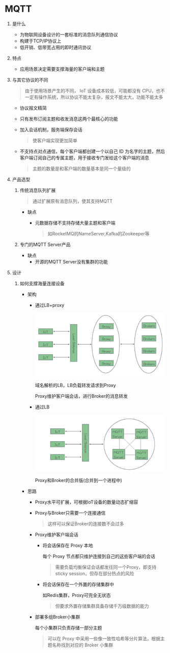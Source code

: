 # MQTT

1. 是什么
   * 为物联网设备设计的一套标准的消息队列通信协议
   * 构建于TCP/IP协议上
   * 低开销、低带宽占用的即时通讯协议

2. 特点

   * 应用场景决定需要支撑海量的客户端和主题

3. 与其它协议的不同

   > 由于使用场景产生的不同， IoT 设备成本较低，可能都没有 CPU，也不一定有操作系统，所以协议不能太复杂，报文不能太大，功能不能太多

   * 协议报文精简

   * 只有发布订阅主题和收发消息这两个最核心的功能

   * 加入会话机制，服务端保存会话

     > 使客户端实现更加简单

   * 不支持点对点通信，每个客户端都创建一个以自己 ID 为名字的主题，然后客户端订阅自己的专属主题，用于接收专门发给这个客户端的消息

     > 主题的数量是和客户端的数量基本是同一个量级的

4. 产品选型

   1. 传统消息队列扩展

      > 通过扩展原有消息队列，使其支持MQTT

      * 缺点

        * 元数据存储不支持存储大量主题和客户端

          > 如RocketMQ的NameServer,Kafka的Zookeeper等

   2. 专门的MQTT Server产品

      * 缺点
        * 开源的MQTT Server没有集群的功能

5. 设计

   1. 如何支撑海量连接设备

      * 架构

        * 通过LB+proxy

          ![lb+proxy](MQTT.assets/lb+proxy.jpeg)

          域名解析的LB，LB负载转发请求到Proxy

          Proxy维护客户端会话，进行Broker的消息转发

        * 通过LB

          ![lb](MQTT.assets/lb.jpeg)

          Proxy和Broker的合并版(合并到一个进程中)

      * 思路

        * Proxy水平可扩展，可根据IoT设备的数量动态扩缩容

        * Proxy与Broker只需要一个连接通信

          > 这样可以保证Broker的连接数不会过多

        * Proxy维护客户端会话

          * 将会话保存在 Proxy 本地

            每个 Proxy 节点都只维护连接到自己的这些客户端的会话

            > 需要负载均衡保证会话都发往同一个Proxy，即支持sticky session，但存在部分热点的风险

          * 将会话保存在一个外置的存储集群中

            如Redis集群，Proxy可完全无状态

            > 但要求外置存储集群具备存储千万级数据的能力

        * 部署多组Broker小集群

          每个小集群只负责存储一部分主题

          > 可以在 Proxy 中采用一些像一致性哈希等分片算法，根据主题名称找到对应的 Broker 小集群